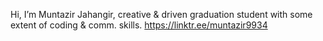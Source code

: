 Hi, I’m Muntazir Jahangir,
creative & driven graduation student with some extent of coding & comm. skills.
https://linktr.ee/muntazir9934

<!---
muntazir99/muntazir99 is a ✨ special ✨ repository because its `README.md` (this file) appears on your GitHub profile.
You can click the Preview link to take a look at your changes.
--->
